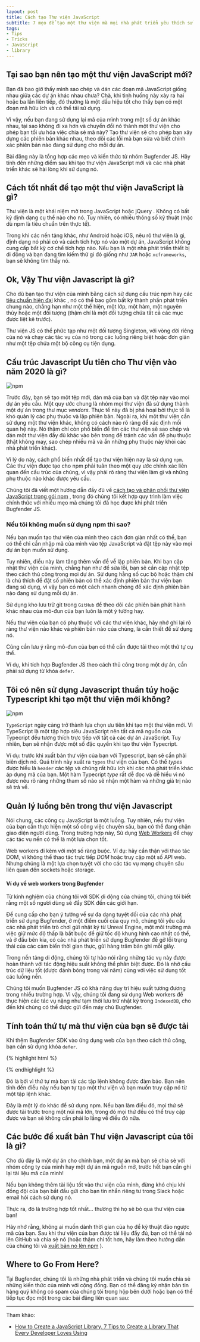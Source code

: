 ```yaml
---
layout: post
title: Cách tạo Thư viện JavaScript
subtitle: 7 mẹo để tạo một thư viện mà mọi nhà phát triển yêu thích sử dụng
tags:
- Tips
- Tricks
- JavaScript
- library
---
```


## Tại sao bạn nên tạo một thư viện JavaScript mới?

Bạn đã bao giờ thấy mình sao chép và dán các đoạn mã JavaScript giống nhau giữa các dự án khác nhau chưa? Chà, khi tình huống này xảy ra hai hoặc ba lần liên tiếp, đó thường là một dấu hiệu tốt cho thấy bạn có một đoạn mã hữu ích và có thể tái sử dụng.

Vì vậy, nếu bạn đang sử dụng lại mã của mình trong một số dự án khác nhau, tại sao không đi xa hơn và chuyển đổi nó thành một thư viện cho phép bạn tối ưu hóa việc chia sẻ mã này? Tạo thư viện sẽ cho phép bạn xây dựng các phiên bản khác nhau, theo dõi các lỗi mà bạn sửa và biết chính xác phiên bản nào đang sử dụng cho mỗi dự án.

Bài đăng này là tổng hợp các mẹo và kiến ​​thức từ nhóm Bugfender JS. Hãy tính đến những điểm sau khi tạo thư viện JavaScript mới và các nhà phát triển khác sẽ hài lòng khi sử dụng nó.


## Cách tốt nhất để tạo một thư viện JavaScript là gì?

Thư viện là một khái niệm mờ trong JavaScript hoặc jQuery . Không có bất kỳ định dạng cụ thể nào cho nó. Tuy nhiên, có nhiều thông số kỹ thuật (mặc dù npm là tiêu chuẩn trên thực tế).

Trong khi các nền tảng khác, như Android hoặc iOS, nêu rõ thư viện là gì, định dạng nó phải có và cách tích hợp nó vào một dự án, JavaScript không cung cấp bất kỳ cơ chế tích hợp nào. Nếu bạn là một nhà phát triển thiết bị di động và bạn đang tìm kiếm thứ gì đó giống như `JAR` hoặc `xcframeworks`, bạn sẽ không tìm thấy nó.


## Ok, Vậy Thư viện Javascript là gì?

Cho dù bạn tạo thư viện của mình bằng cách sử dụng cấu trúc npm hay các [tiêu chuẩn hiện đại](https://developer.mozilla.org/en-US/docs/Web/JavaScript/Guide/Modules) khác , nó có thể bao gồm bất kỳ thành phần phát triển chung nào, chẳng hạn như một thể hiện, một lớp, một hàm, một nguyên thủy hoặc một đối tượng (thậm chí là một đối tượng chứa tất cả các mục được liệt kê trước).

Thư viện JS có thể phức tạp như một đối tượng Singleton, với vòng đời riêng của nó và chạy các tác vụ của nó trong các luồng riêng biệt hoặc đơn giản như một tệp chứa một bộ công cụ tiện dụng.


## Cấu trúc Javascript Ưu tiên cho Thư viện vào năm 2020 là gì?

![npm](https://boxxv.github.io/img/posts/javascript-library.png "Node Package Manager")

Trước đây, bạn sẽ tạo một tệp mới, dán mã của bạn và đặt tệp này vào mọi dự án yêu cầu. Một quy ước chung là nhóm mọi thư viện đã sử dụng thành một dự án trong thư mục _vendors_. Thực tế này đã bị phá hoại bởi thực tế là khó quản lý các phụ thuộc và lập phiên bản. Ngoài ra, khi một thư viện cần sử dụng một thư viện khác, không có cách nào rõ ràng để xác định mối quan hệ này. Nó thậm chí còn phổ biến để tìm các thư viện sẽ sao chép và dán một thư viện đầy đủ khác vào bên trong để tránh các vấn đề phụ thuộc (thật không may, sao chép nhiều mã và ẩn những phụ thuộc này khỏi các nhà phát triển khác).

Vì lý do này, cách phổ biến nhất để tạo thư viện hiện nay là sử dụng `npm`. Các thư viện được tạo cho npm phải tuân theo một quy ước chính xác liên quan đến cấu trúc của chúng, vì vậy phải rõ ràng thư viện làm gì và những phụ thuộc nào khác được yêu cầu.

Chúng tôi đã viết một hướng dẫn đầy đủ về [cách tạo và phân phối thư viện JavaScript trong gói npm](https://boxxv.github.io/2022/01/01/creating-modern-javascript-library/) , trong đó chúng tôi kết hợp quy trình làm việc chính thức với nhiều mẹo mà chúng tôi đã học được khi phát triển Bugfender JS.


### Nếu tôi không muốn sử dụng npm thì sao?

Nếu bạn muốn tạo thư viện của mình theo cách đơn giản nhất có thể, bạn có thể chỉ cần nhập mã của mình vào tệp JavaScript và đặt tệp này vào mọi dự án bạn muốn sử dụng.

Tuy nhiên, điều này làm tăng thêm vấn đề về lập phiên bản. Khi bạn cập nhật thư viện của mình, chẳng hạn như để sửa lỗi, bạn sẽ cần cập nhật tệp theo cách thủ công trong mọi dự án. Sử dụng hằng số cục bộ hoặc thậm chí là chú thích để đặt số phiên bản có thể xác định phiên bản thư viện bạn đang sử dụng, vì vậy bạn có một cách nhanh chóng để xác định phiên bản nào đang sử dụng mỗi dự án.

Sử dụng kho lưu trữ git trong `GitHub` để theo dõi các phiên bản phát hành khác nhau của mô-đun của bạn luôn là một ý tưởng hay.

Nếu thư viện của bạn có phụ thuộc với các thư viện khác, hãy nhớ ghi lại rõ ràng thư viện nào khác và phiên bản nào của chúng, là cần thiết để sử dụng nó.

Cũng cần lưu ý rằng mô-đun của bạn có thể cần được tải theo một thứ tự cụ thể.

Ví dụ, khi tích hợp Bugfender JS theo cách thủ công trong một dự án, cần phải sử dụng từ khóa `defer`.


## Tôi có nên sử dụng Javascript thuần túy hoặc Typescript khi tạo một thư viện mới không?

![npm](https://boxxv.github.io/img/posts/javascript-vs-typescript.png "Javascript vs Typescript")

`TypeScript` ngày càng trở thành lựa chọn ưu tiên khi tạo một thư viện mới. Vì TypeScript là một tập hợp siêu JavaScript nên tất cả mã nguồn của Typecript đều tương thích trực tiếp với tất cả các dự án JavaScript. Tuy nhiên, bạn sẽ nhận được một số đặc quyền khi tạo thư viện Typecript.

Ví dụ: trước khi xuất bản thư viện của bạn với Typescript, bạn sẽ cần phải biên dịch nó. Quá trình này xuất ra `types` thư viện của bạn. Có thể _types_ được hiểu là `header` các tệp và chúng rất hữu ích khi các nhà phát triển khác áp dụng mã của bạn. Một hàm Typecript _type_ rất dễ đọc và dễ hiểu vì nó được nêu rõ ràng những tham số nào sẽ nhận một hàm và những giá trị nào sẽ trả về.


## Quản lý luồng bên trong thư viện Javascript

Nói chung, các công cụ JavaScript là một luồng. Tuy nhiên, nếu thư viện của bạn cần thực hiện một số công việc chuyên sâu, bạn có thể đang chặn giao diện người dùng. Trong trường hợp này, Sử dụng [Web Workers](https://developer.mozilla.org/en-US/docs/Web/API/Web_Workers_API/Using_web_workers) để chạy các tác vụ nền có thể là một lựa chọn tốt.

Web workers đi kèm với một số ràng buộc. Ví dụ: hãy cẩn thận với thao tác DOM, vì không thể thao tác trực tiếp _DOM_ hoặc truy cập một số API web. Nhưng chúng là một lựa chọn tuyệt vời cho các tác vụ mạng chuyên sâu liên quan đến sockets hoặc storage.


#### Ví dụ về web workers trong Bugfender

Từ kinh nghiệm của chúng tôi với SDK di động của chúng tôi, chúng tôi biết rằng một số người dùng sẽ đẩy SDK đến các giới hạn.

Để cung cấp cho bạn ý tưởng về sự đa dạng tuyệt đối của các nhà phát triển sử dụng Bugfender, ở một điểm cuối của quy mô, chúng tôi yêu cầu các nhà phát triển trò chơi gửi nhật ký từ Unreal Engine, một môi trường mà việc giữ mức độ thấp là bắt buộc để giữ tốc độ khung hình cao nhất có thể, và ở đầu bên kia, có các nhà phát triển sử dụng Bugfender để gỡ lỗi trạng thái của các cảm biến thời gian thực, gửi hàng trăm bản ghi mỗi giây.

Trong nền tảng di động, chúng tôi tự hào nói rằng những tác vụ này được hoàn thành với tác động hiệu suất không thể phân biệt được. Đó là nhờ cấu trúc dữ liệu tốt (được đánh bóng trong vài năm) cùng với việc sử dụng tốt các luồng nền.

Chúng tôi muốn Bugfender JS có khả năng duy trì hiệu suất tương đương trong nhiều trường hợp. Vì vậy, chúng tôi đang sử dụng Web workers để thực hiện các tác vụ nặng như tạm thời lưu trữ nhật ký trong `IndexedDB`, cho đến khi chúng có thể được gửi đến máy chủ Bugfender.


## Tính toán thứ tự mà thư viện của bạn sẽ được tải

Khi thêm Bugfender SDK vào ứng dụng web của bạn theo cách thủ công, bạn cần sử dụng khóa `defer`.

{% highlight html %}
<script defer src="https://js.bugfender.com/bugfender.js"></script>
{% endhighlight %}

Đó là bởi vì thứ tự mà bạn tải các tập lệnh không được đảm bảo. Bạn nên tính đến điều này nếu bạn tự tạo một thư viện và bạn muốn truy cập nó từ một tập lệnh khác.

Đây là một lý do khác để sử dụng npm. Nếu bạn làm điều đó, mọi thứ sẽ được tải trước trong một núi mã lớn, trong đó mọi thứ đều có thể truy cập được và bạn sẽ không cần phải lo lắng về điều đó nữa.


## Các bước để xuất bản Thư viện Javascript của tôi là gì?

Cho dù đây là một dự án cho chính bạn, một dự án mà bạn sẽ chia sẻ với nhóm công ty của mình hay một dự án mã nguồn mở, trước hết bạn cần ghi lại tài liệu mã của mình!

Nếu bạn không thêm tài liệu tốt vào thư viện của mình, đừng khó chịu khi đồng đội của bạn bắt đầu gửi cho bạn tin nhắn riêng tư trong Slack hoặc email hỏi cách sử dụng nó.

Thực ra, đó là trường hợp tốt nhất… thường thì họ sẽ bỏ qua thư viện của bạn!

Hãy nhớ rằng, không ai muốn dành thời gian của họ để kỹ thuật đảo ngược mã của bạn. Sau khi thư viện của bạn được tài liệu đầy đủ, bạn có thể tải nó lên GitHub và chia sẻ nó (hoặc thậm chí tốt hơn, hãy làm theo hướng dẫn của chúng tôi và [xuất bản nó lên npm](https://bugfender.com/blog/how-to-create-an-npm-package/) ).


## Where to Go From Here?

Tại Bugfender, chúng tôi là những nhà phát triển và chúng tôi muốn chia sẻ những kiến ​​thức của mình với cộng đồng. Bạn có thể đăng ký nhận bản tin hàng quý không có spam của chúng tôi trong hộp bên dưới hoặc bạn có thể tiếp tục đọc một trong các bài đăng liên quan sau:




-----
Tham khảo:
- [How to Create a JavaScript Library. 7 Tips to Create a Library That Every Developer Loves Using](https://bugfender.com/blog/how-to-create-a-javascript-library/)